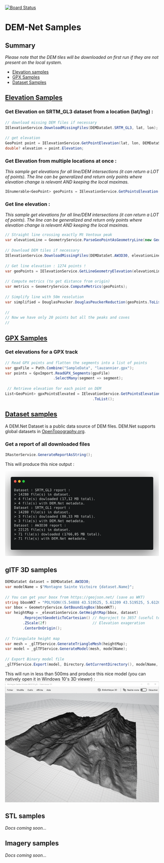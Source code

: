 [![Board Status](https://dev.azure.com/dem-net/0c1af62a-8ff1-4922-86da-d4e92c665a06/d2c48cdc-bc33-40ac-bef9-e674288c5be0/_apis/work/boardbadge/f7942cdf-e24a-49c0-96e2-6a8e4643e76d)](https://dev.azure.com/dem-net/0c1af62a-8ff1-4922-86da-d4e92c665a06/_boards/board/t/d2c48cdc-bc33-40ac-bef9-e674288c5be0/Microsoft.RequirementCategory)
# DEM-Net Samples

## Summary

*Please note that the DEM tiles will be downloaded on first run if they are not present on the local system.*

- [Elevation samples](#elevation-samples)
- [GPX Samples](#gpx-samples)
- [Dataset Samples](#dataset-samples)

## [Elevation Samples](DEMNet.Sample/Samples/ElevationSamples.cs)

### Get Elevation on SRTM_GL3 dataset from a location (lat/lng) :

```csharp
// download missing DEM files if necessary
IElevationService.DownloadMissingFiles(DEMDataSet.SRTM_GL3, lat, lon);

// get elevation
GeoPoint point = IElevationService.GetPointElevation(lat, lon, DEMDataSet.SRTM_GL3);
double? elevation = point.Elevation;
```

### Get Elevation from multiple locations at once :

*This sample get elevations for all line/DEM intersections (it can return a LOT of points).
The line can be generalized and return only points where elevation change is relevant AND keeping the local maximas.*


```csharp
IEnumerable<GeoPoint> geoPoints = IElevationService.GetPointsElevation(points, dataSet);
```

### Get line elevation : 

*This sample get elevations for all line/DEM intersections (it can return a LOT of points).
The line can be generalized and return only points where elevation change is relevant AND keeping the local maximas.*

```csharp
// Straight line crossing exactly Mt Ventoux peak
var elevationLine = GeometryService.ParseGeoPointAsGeometryLine(new GeoPoint(44.078873, 5.144899), new GeoPoint(44.225876, 5.351516));

// Download DEM tiles if necessary
IElevationService.DownloadMissingFiles(DEMDataSet.AW3D30, elevationLine.GetBoundingBox());

// Get line elevation : 1274 points !
var geoPoints = IElevationService.GetLineGeometryElevation(elevationLine, dataSet);

// Compute metrics (to get distance from origin)
var metrics = GeometryService.ComputeMetrics(geoPoints);

// Simplify line with 50m resolution
var simplified = DouglasPeucker.DouglasPeuckerReduction(geoPoints.ToList(), 50 /* meters */);

//
// Now we have only 20 points but all the peaks and coves
//
```

## [GPX Samples](DEMNet.Sample/Samples/GpxSamples.cs)

### Get elevations for a GPX track

```csharp
// Read GPX points and flatten the segments into a list of points
var gpxFile = Path.Combine("SampleData", "lauzannier.gpx");
var points = GpxImport.ReadGPX_Segments(gpxFile)
                      .SelectMany(segment => segment);

 // Retrieve elevation for each point on DEM
List<GeoPoint> gpxPointsElevated = IElevationService.GetPointsElevation(points, DEMDataSet.AW3D30)
                                        .ToList();

```

## [Dataset samples](DEMNet.Sample/Samples/DatasetSamples.cs)

A DEM.Net Dataset is a public data source of DEM files. DEM.Net supports global datasets in [OpenTopography.org](http://opentopo.sdsc.edu/lidar?format=sd&platform=Satellite%20Data).

### Get a report of all downloaded files

```csharp
IRasterService.GenerateReportAsString();
```

This will produce this nice output : 

![GenerateReportAsString](https://github.com/dem-net/Resources/blob/master/images/docs/GenerateReportAsString.png?raw=true)


## glTF 3D samples

```csharp
DEMDataSet dataset = DEMDataSet.AW3D30;
var modelName = $"Montagne Sainte Victoire {dataset.Name}";

// You can get your boox from https://geojson.net/ (save as WKT)
string bboxWKT = "POLYGON((5.54888 43.519525, 5.61209 43.519525, 5.61209 43.565225, 5.54888 43.565225, 5.54888 43.519525))";
var bbox = GeometryService.GetBoundingBox(bboxWKT);
var heightMap = _elevationService.GetHeightMap(bbox, dataset)
		.ReprojectGeodeticToCartesian() // Reproject to 3857 (useful to get coordinates in meters)
		.ZScale(2f)                     // Elevation exageration
		.CenterOnOrigin();

// Triangulate height map
var mesh = _glTFService.GenerateTriangleMesh(heightMap);
var model = _glTFService.GenerateModel(mesh, modelName);

// Export Binary model file
_glTFService.Export(model, Directory.GetCurrentDirectory(), modelName, exportglTF: false, exportGLB: true);
```

This will run in less than 500ms and produce this nice model (you can natively open it in Windows 10's 3D viewer) : 
![ste.gif](https://github.com/dem-net/Resources/blob/master/images/steVictore3DNoTIN.gif)

## STL samples

*Docs coming soon...*

## Imagery samples

*Docs coming soon...*
